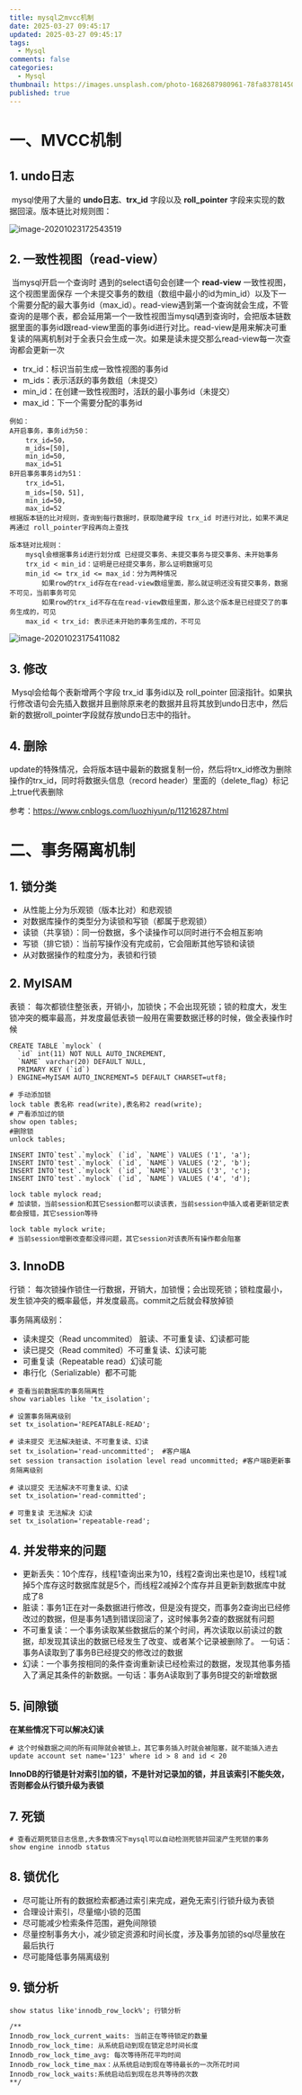 ```yaml
---
title: mysql之mvcc机制
date: 2025-03-27 09:45:17
updated: 2025-03-27 09:45:17
tags:
  - Mysql
comments: false
categories:
  - Mysql
thumbnail: https://images.unsplash.com/photo-1682687980961-78fa83781450?crop=entropy&cs=srgb&fm=jpg&ixid=M3w2NDU1OTF8MHwxfHJhbmRvbXx8fHx8fHx8fDE3NDMwODMxMTN8&ixlib=rb-4.0.3&q=85&w=1920&h=1080
published: true
---
```

# 一、MVCC机制

## 1. undo日志

​	mysql使用了大量的 **undo日志**、**trx_id** 字段以及 **roll_pointer** 字段来实现的数据回滚。版本链比对规则图：

![image-20201023172543519](https://cdn.jsdelivr.net/gh/hackerHiJu/note-picture@main/note-picture/image-20201023172543519.png)

## 2. 一致性视图（read-view）
​	当mysql开启一个查询时 遇到的select语句会创建一个 **read-view** 一致性视图，这个视图里面保存 一个未提交事务的数组（数组中最小的id为min_id）以及下一个需要分配的最大事务id（max_id）。read-view遇到第一个查询就会生成，不管查询的是哪个表，都会延用第一个一致性视图
​	当mysql遇到查询时，会把版本链数据里面的事务id跟read-view里面的事务id进行对比。read-view是用来解决可重复读的隔离机制对于全表只会生成一次。如果是读未提交那么read-view每一次查询都会更新一次

- trx_id：标识当前生成一致性视图的事务id
- m_ids：表示活跃的事务数组（未提交）
- min_id：在创建一致性视图时，活跃的最小事务id（未提交）
- max_id：下一个需要分配的事务id

```text
例如：
A开启事务，事务id为50：
	trx_id=50，
	m_ids=[50],
	min_id=50,
	max_id=51
B开启事务事务id为51：
	trx_id=51，
	m_ids=[50，51],
	min_id=50,
	max_id=52
根据版本链的比对规则，查询到每行数据时，获取隐藏字段 trx_id 时进行对比，如果不满足再通过 roll_pointer字段再向上查找

版本链对比规则：
    mysql会根据事务id进行划分成 已经提交事务、未提交事务与提交事务、未开始事务
    trx_id < min_id：证明是已经提交事务，那么证明数据可见
    min_id <= trx_id <= max_id：分为两种情况
        如果row的trx_id存在在read-view数组里面，那么就证明还没有提交事务，数据不可见，当前事务可见
        如果row的trx_id不存在在read-view数组里面，那么这个版本是已经提交了的事务生成的，可见
    max_id < trx_id: 表示还未开始的事务生成的，不可见
```
![image-20201023175411082](https://cdn.jsdelivr.net/gh/hackerHiJu/note-picture@main/note-picture/image-20201023175411082.png)

## 3. 修改

​	Mysql会给每个表新增两个字段 trx_id 事务id以及 roll_pointer 回滚指针。如果执行修改语句会先插入数据并且删除原来老的数据并且将其放到undo日志中，然后新的数据roll_pointer字段就存放undo日志中的指针。

## 4. 删除

update的特殊情况，会将版本链中最新的数据复制一份，然后将trx_id修改为删除操作的trx_id，同时将数据头信息（record header）里面的（delete_flag）标记上true代表删除

参考：https://www.cnblogs.com/luozhiyun/p/11216287.html

# 二、事务隔离机制

## 1. 锁分类

- 从性能上分为乐观锁（版本比对）和悲观锁
- 对数据库操作的类型分为读锁和写锁（都属于悲观锁）
 - 读锁（共享锁）：同一份数据，多个读操作可以同时进行不会相互影响
 - 写锁（排它锁）：当前写操作没有完成前，它会阻断其他写锁和读锁
- 从对数据操作的粒度分为，表锁和行锁

## 2. MyISAM

表锁：
 每次都锁住整张表，开销小，加锁快；不会出现死锁；锁的粒度大，发生锁冲突的概率最高，并发度最低表锁一般用在需要数据迁移的时候，做全表操作时候

```mysql
CREATE TABLE `mylock` (
  `id` int(11) NOT NULL AUTO_INCREMENT,
  `NAME` varchar(20) DEFAULT NULL,
  PRIMARY KEY (`id`)
) ENGINE=MyISAM AUTO_INCREMENT=5 DEFAULT CHARSET=utf8;

# 手动添加锁
lock table 表名称 read(write),表名称2 read(write);
# 产看添加过的锁
show open tables;
#删除锁
unlock tables;

INSERT INTO`test`.`mylock` (`id`, `NAME`) VALUES ('1', 'a');
INSERT INTO`test`.`mylock` (`id`, `NAME`) VALUES ('2', 'b');
INSERT INTO`test`.`mylock` (`id`, `NAME`) VALUES ('3', 'c');
INSERT INTO`test`.`mylock` (`id`, `NAME`) VALUES ('4', 'd');
```

```mysql
lock table mylock read;
# 加读锁，当前session和其它session都可以读该表，当前session中插入或者更新锁定表都会报错，其它session等待

lock table mylock write;
# 当前session增删改查都没得问题，其它session对该表所有操作都会阻塞
```

## 3. InnoDB

行锁：
 每次锁操作锁住一行数据，开销大，加锁慢；会出现死锁；锁粒度最小，发生锁冲突的概率最低，并发度最高。commit之后就会释放掉锁

事务隔离级别：

- 读未提交（Read uncommited） 脏读、不可重复读、幻读都可能
- 读已提交（Read commited）不可重复读、幻读可能
- 可重复读（Repeatable read）幻读可能
- 串行化（Serializable）都不可能

```mysql
# 查看当前数据库的事务隔离性
show variables like 'tx_isolation';

# 设置事务隔离级别
set tx_isolation='REPEATABLE-READ';

# 读未提交 无法解决脏读、不可重复读、幻读
set tx_isolation='read-uncommitted';  #客户端A
set session transaction isolation level read uncommitted; #客户端B更新事务隔离级别

# 读以提交 无法解决不可重复读、幻读
set tx_isolation='read-committed';

# 可重复读 无法解决 幻读
set tx_isolation='repeatable-read';
```

## 4. 并发带来的问题

- 更新丢失：10个库存，线程1查询出来为10，线程2查询出来也是10，线程1减掉5个库存这时数据库就是5个，而线程2减掉2个库存并且更新到数据库中就成了8
- 脏读：事务1正在对一条数据进行修改，但是没有提交，而事务2查询出已经修改过的数据，但是事务1遇到错误回滚了，这时候事务2查的数据就有问题
- 不可重复读：一个事务读取某些数据后的某个时间，再次读取以前读过的数据，却发现其读出的数据已经发生了改变、或者某个记录被删除了。 一句话：事务A读取到了事务B已经提交的修改过的数据
- 幻读：一个事务按相同的条件查询重新读已经检索过的数据，发现其他事务插入了满足其条件的新数据。一句话：事务A读取到了事务B提交的新增数据

## 5. 间隙锁

**在某些情况下可以解决幻读**

```mysql
# 这个时候数据之间的所有间隙就会被锁上，其它事务插入时就会被阻塞，就不能插入进去
update account set name='123' where id > 8 and id < 20
```

**InnoDB的行锁是针对索引加的锁，不是针对记录加的锁，并且该索引不能失效，否则都会从行锁升级为表锁**

## 7. 死锁

```mysql
# 查看近期死锁日志信息,大多数情况下mysql可以自动检测死锁并回滚产生死锁的事务
show engine innodb status
```

## 8. 锁优化

- 尽可能让所有的数据检索都通过索引来完成，避免无索引行锁升级为表锁
- 合理设计索引，尽量缩小锁的范围
- 尽可能减少检索条件范围，避免间隙锁
- 尽量控制事务大小，减少锁定资源和时间长度，涉及事务加锁的sql尽量放在最后执行
- 尽可能降低事务隔离级别

## 9. 锁分析

```mysql
show status like'innodb_row_lock%'; 行锁分析

/**
Innodb_row_lock_current_waits: 当前正在等待锁定的数量 
Innodb_row_lock_time: 从系统启动到现在锁定总时间长度 
Innodb_row_lock_time_avg: 每次等待所花平均时间 
Innodb_row_lock_time_max：从系统启动到现在等待最长的一次所花时间 
Innodb_row_lock_waits:系统启动后到现在总共等待的次数
**/
```

